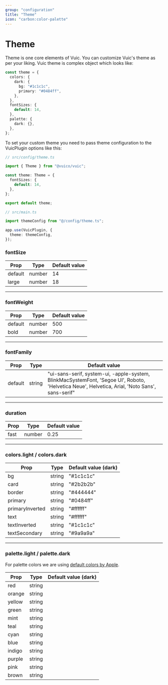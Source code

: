 ```yaml
---
group: "configuration"
title: "Theme"
icon: "carbon:color-palette"
---
```


# Theme

Theme is one core elements of Vuic. You can customize Vuic's theme as per your liking. Vuic theme is complex object which looks like:

```typescript
const theme = {
  colors: {
    dark: {
      bg: "#1c1c1c",
      primary: "#0484ff",
    },
  },
  fontSizes: {
    default: 14,
  },
  palette: {
    dark: {},
  },
};
```

To set your custom theme you need to pass theme configuration to the VuicPlugin options like this:

```typescript
// src/config/theme.ts

import { Theme } from "@vuico/vuic";

const theme: Theme = {
  fontSizes: {
    default: 14,
  },
};

export default theme;
```

```typescript
// src/main.ts

import themeConfig from "@/config/theme.ts";

app.use(VuicPlugin, {
  theme: themeConfig,
});
```

### fontSize

| Prop    | Type   | Default value |
| ------- | ------ | ------------- |
| default | number | 14            |
| large   | number | 18            |

---

### fontWeight

| Prop    | Type   | Default value |
| ------- | ------ | ------------- |
| default | number | 500           |
| bold    | number | 700           |

---

### fontFamily

| Prop    | Type   | Default value                                                                                                                                  |
| ------- | ------ | ---------------------------------------------------------------------------------------------------------------------------------------------- |
| default | string | "ui-sans-serif, system-ui, -apple-system, BlinkMacSystemFont, 'Segoe UI', Roboto, 'Helvetica Neue', Helvetica, Arial, 'Noto Sans', sans-serif" |

---

### duration

| Prop | Type   | Default value |
| ---- | ------ | ------------- |
| fast | number | 0.25          |

---

### colors.light / colors.dark

| Prop            | Type   | Default value (dark) |
| --------------- | ------ | -------------------- |
| bg              | string | "#1c1c1c"            |
| card            | string | "#2b2b2b"            |
| border          | string | "#444444"            |
| primary         | string | "#0484ff"            |
| primaryInverted | string | "#ffffff"            |
| text            | string | "#ffffff"            |
| textInverted    | string | "#1c1c1c"            |
| textSecondary   | string | "#9a9a9a"            |

---

### palette.light / palette.dark

For palette colors we are using [default colors by Apple](https://developer.apple.com/design/human-interface-guidelines/foundations/color/).

| Prop   | Type   | Default value (dark) |
| ------ | ------ | -------------------- |
| red    | string |                      |
| orange | string |                      |
| yellow | string |                      |
| green  | string |                      |
| mint   | string |                      |
| teal   | string |                      |
| cyan   | string |                      |
| blue   | string |                      |
| indigo | string |                      |
| purple | string |                      |
| pink   | string |                      |
| brown  | string |                      |
